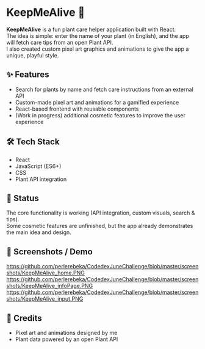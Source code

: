 # KeepMeAlive 🌱

**KeepMeAlive** is a fun plant care helper application built with React.  
The idea is simple: enter the name of your plant (in English), and the app will fetch care tips from an open Plant API.  
I also created custom pixel art graphics and animations to give the app a unique, playful style.

## ✨ Features
- Search for plants by name and fetch care instructions from an external API  
- Custom-made pixel art and animations for a gamified experience  
- React-based frontend with reusable components  
- (Work in progress) additional cosmetic features to improve the user experience  

## 🛠️ Tech Stack
- React  
- JavaScript (ES6+)  
- CSS  
- Plant API integration  

## 🚧 Status
The core functionality is working (API integration, custom visuals, search & tips).  
Some cosmetic features are unfinished, but the app already demonstrates the main idea and design.

## 📸 Screenshots / Demo
https://github.com/perlerebeka/CodedexJuneChallenge/blob/master/screenshots/KeepMeAlive_home.PNG
https://github.com/perlerebeka/CodedexJuneChallenge/blob/master/screenshots/KeepMeAlive_infoPage.PNG
https://github.com/perlerebeka/CodedexJuneChallenge/blob/master/screenshots/KeepMeAlive_input.PNG


## 🎨 Credits
- Pixel art and animations designed by me  
- Plant data powered by an open Plant API

